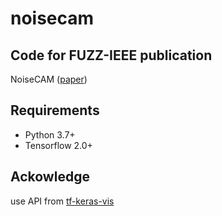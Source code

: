 # noisecam
## Code for FUZZ-IEEE publication

NoiseCAM ([paper](https://arxiv.org/abs/2303.06151))


## Requirements
* Python 3.7+
* Tensorflow 2.0+

## Ackowledge
use API from [tf-keras-vis](https://github.com/keisen/tf-keras-vis)
